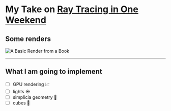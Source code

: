 # My Take on [Ray Tracing in One Weekend](https://raytracing.github.io/)

## Some renders
![A Basic Render from a Book](https://github.com/yakimk/Ray-Tracing-in-One-Week/blob/main/renders/render01.ppm)

---
## What I am going to implement
- [ ] GPU rendering :chart_with_upwards_trend:
- [ ] lights :sunny:
- [ ] simplicia geometry 📐
- [ ] cubes 🧊
